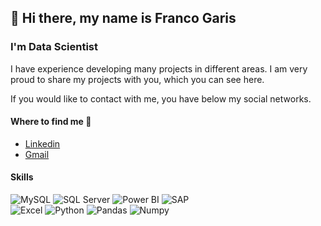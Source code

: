 ## 👋 Hi there, my name is Franco Garis

### I'm Data Scientist

I have experience developing many projects in different areas. I am very proud to share my projects with you, which you can see here.

If you would like to contact with me, you have below my social networks.

#### Where to find me 📍

- [Linkedin](https://www.linkedin.com/in/francogaris/)
- [Gmail](https://mail.google.com/mail/u/0/?tab=rm&ogbl#inbox?compose=GTvVlcSHwfGwDhGKGjJzWKQVCvFPddVxtPnSRnsvVnHgrrZhtnHLHfSSVXQgzFJxtjDGjRVDGDBKj)

#### Skills
![MySQL](https://img.shields.io/badge/MySQL-blue?style=for-the-badge&logo=mysql&logoColor=white&labelColor=black)
![SQL Server](https://img.shields.io/badge/SQL_Server-red?style=for-the-badge&logo=microsoftsqlserver&logoColor=white&labelColor=black)
![Power BI](https://img.shields.io/badge/Power_BI-yellow?style=for-the-badge&logo=powerbi&logoColor=white&labelColor=black)
![SAP](https://img.shields.io/badge/SAP-lightblue?style=for-the-badge&logo=sap&logoColor=white&labelColor=black)</br>
![Excel](https://img.shields.io/badge/Excel-green?style=for-the-badge&logo=microsoftexcel&logoColor=white&labelColor=black)
![Python](https://img.shields.io/badge/Python-yellowgreen?style=for-the-badge&logo=python&logoColor=white&labelColor=black)
![Pandas](https://img.shields.io/badge/Pandas-blueviolet?style=for-the-badge&logo=pandas&logoColor=white&labelColor=black)
![Numpy](https://img.shields.io/badge/Numpy-important?style=for-the-badge&logo=numpy&logoColor=white&labelColor=black)
